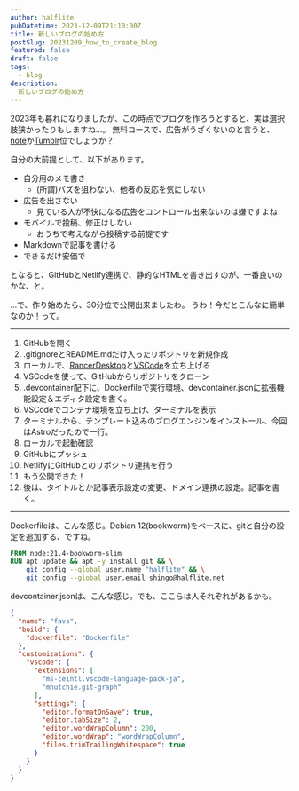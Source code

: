 ```yaml
---
author: halflite
pubDatetime: 2023-12-09T21:10:00Z
title: 新しいブログの始め方
postSlug: 20231209_how_to_create_blog
featured: false
draft: false
tags:
  - blog
description:
  新しいブログの始め方
---
```


2023年も暮れになりましたが、この時点でブログを作ろうとすると、実は選択肢狭かったりもしますね…。
無料コースで、広告がうざくないのと言うと、[note](https://note.com/ "note ――つくる、つながる、とどける。")か[Tumblr](https://www.tumblr.com/ "Tumblr")位でしょうか？

自分の大前提として、以下があります。

* 自分用のメモ書き
    * (所謂)バズを狙わない、他者の反応を気にしない
* 広告を出さない
    * 見ている人が不快になる広告をコントロール出来ないのは嫌ですよね
* モバイルで投稿、修正はしない
    * おうちで考えながら投稿する前提です
* Markdownで記事を書ける
* できるだけ安価で

となると、GitHubとNetlify連携で、静的なHTMLを書き出すのが、一番良いのかな、と。

…で、作り始めたら、30分位で公開出来ましたわ。 うわ！今だとこんなに簡単なのか！って。

_____


1. GitHubを開く
2. .gitignoreとREADME.mdだけ入ったリポジトリを新規作成
3. ローカルで、[RancerDesktop](https://rancherdesktop.io/ "Rancher Desktop by SUSE")と[VSCode](https://azure.microsoft.com/ja-jp/products/visual-studio-code "Visual Studio Code – コード エディター | Microsoft Azure")を立ち上げる
4. VSCodeを使って、GitHubからリポジトリをクローン
5. .devcontainer配下に、Dockerfileで実行環境、devcontainer.jsonに拡張機能設定＆エディタ設定を書く。
6. VSCodeでコンテナ環境を立ち上げ、ターミナルを表示
7. ターミナルから、テンプレート込みのブログエンジンをインストール、今回はAstroだったので一行。
8. ローカルで起動確認
9. GitHubにプッシュ
10. NetlifyにGitHubとのリポジトリ連携を行う
11. もう公開できた！
12. 後は、タイトルとか記事表示設定の変更、ドメイン連携の設定。記事を書く。

_____

Dockerfileは、こんな感じ。Debian 12(bookworm)をベースに、gitと自分の設定を追加する、ですね。

```dockerfile
FROM node:21.4-bookworm-slim
RUN apt update && apt -y install git && \
    git config --global user.name "halflite" && \
    git config --global user.email shingo@halflite.net
```

devcontainer.jsonは、こんな感じ。でも、ここらは人それぞれがあるかも。

```json
{
  "name": "favs",
  "build": {
    "dockerfile": "Dockerfile"
  },
  "customizations": {
    "vscode": {
      "extensions": [
        "ms-ceintl.vscode-language-pack-ja",
        "mhutchie.git-graph"
      ],
      "settings": {
        "editor.formatOnSave": true,
        "editor.tabSize": 2,
        "editor.wordWrapColumn": 200,
        "editor.wordWrap": "wordWrapColumn",
        "files.trimTrailingWhitespace": true
      }
    }
  }
}
```
